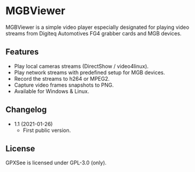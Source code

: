 # MGBViewer
MGBViewer is a simple video player especially designated for playing video
streams from Digiteq Automotives FG4 grabber cards and MGB devices.

## Features
* Play local cameras streams (DirectShow / video4linux).
* Play network streams with predefined setup for MGB devices.
* Record the streams to h264 or MPEG2.
* Capture video frames snapshots to PNG.
* Available for Windows & Linux.

## Changelog
* 1.1 (2021-01-26)
    - First public version.

## License
GPXSee is licensed under GPL-3.0 (only).
